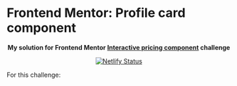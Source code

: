 # Frontend Mentor: Profile card component

<p align="center"><strong align="center">My solution for Frontend Mentor <a href="https://www.frontendmentor.io/challenges/interactive-pricing-component-t0m8PIyY8">Interactive pricing component</a> challenge</strong></p>

<p align="center">
  <a href="https://app.netlify.com/sites/p1t1ch-fm-interactive-pricing-component/deploys">
    <img
      src="https://api.netlify.com/api/v1/badges/289355cc-ded7-49d3-a4a9-945f60bcc799/deploy-status"
      alt="Netlify Status"
    />
  </a>
</p>

For this challenge:
